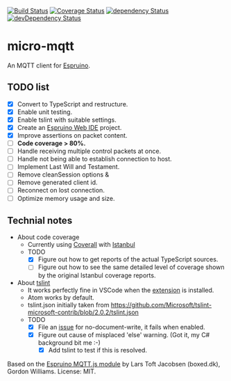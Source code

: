 [![Build Status](https://travis-ci.org/rovale/micro-mqtt.svg?branch=master)](https://travis-ci.org/rovale/micro-mqtt)
[![Coverage Status](https://coveralls.io/repos/github/rovale/micro-mqtt/badge.svg?branch=master)](https://coveralls.io/github/rovale/micro-mqtt?branch=master)
[![dependency Status](https://david-dm.org/rovale/micro-mqtt/status.svg)](https://david-dm.org/rovale/micro-mqtt)
[![devDependency Status](https://david-dm.org/rovale/micro-mqtt/dev-status.svg)](https://david-dm.org/rovale/micro-mqtt#info=devDependencies)
# micro-mqtt

An MQTT client for [Espruino](http://www.espruino.com/).
## TODO list
- [x] Convert to TypeScript and restructure.
- [x] Enable unit testing.
- [x] Enable tslint with suitable settings.
- [x] Create an [Espruino Web IDE](https://github.com/espruino/EspruinoWebIDE) project.
- [X] Improve assertions on packet content.
- [ ] **Code coverage > 80%.**
- [ ] Handle receiving multiple control packets at once.
- [ ] Handle not being able to establish connection to host.
- [ ] Implement Last Will and Testament.
- [ ] Remove cleanSession options &
- [ ] Remove generated client id.
- [ ] Reconnect on lost connection.
- [ ] Optimize memory usage and size.

## Technial notes
- About code coverage
    - Currently using [Coverall](https://coveralls.io/github/rovale/micro-mqtt) with [Istanbul](https://github.com/gotwarlost/istanbul)
    - TODO
        - [x] Figure out how to get reports of the actual TypeScript sources.
        - [ ] Figure out how to see the same detailed level of coverage shown by the original Istanbul coverage reports. 
        
- About [tslint](https://www.npmjs.com/package/tslint)
    - It works perfectly fine in VSCode when the [extension](https://marketplace.visualstudio.com/items?itemName=eg2.tslint) is installed.
    - Atom works by default.
    - tslint.json initially taken from https://github.com/Microsoft/tslint-microsoft-contrib/blob/2.0.2/tslint.json
    - TODO
        - [x] File an [issue](https://github.com/Microsoft/tslint-microsoft-contrib/issues/109) for no-document-write, it fails when enabled.
        - [x] Figure out cause of misplaced 'else' warning. (Got it, my C# background bit me :-)
            - [x] Add tslint to test if this is resolved.

Based on the [Espruino MQTT.js module](https://github.com/espruino/EspruinoDocs/blob/master/modules/MQTT.md) by Lars Toft Jacobsen (boxed.dk), Gordon Williams. License: MIT.

